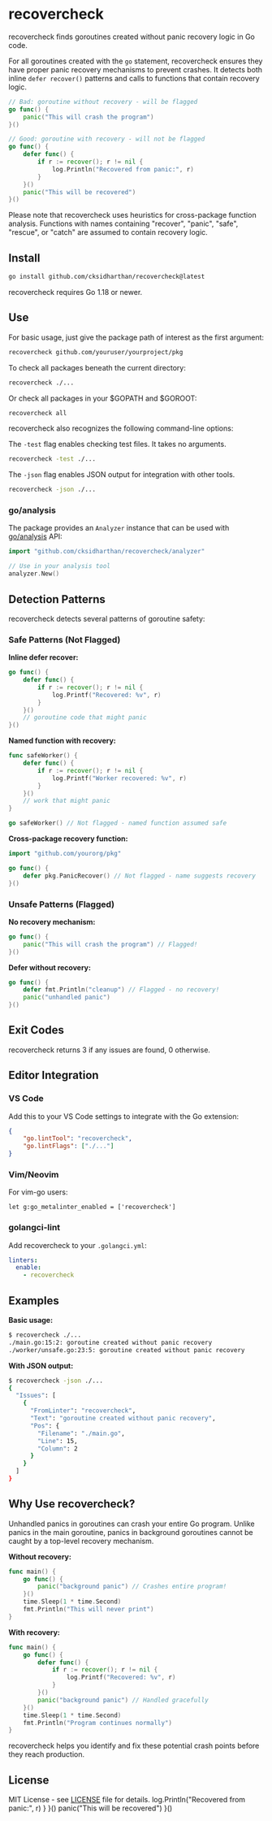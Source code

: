 # recovercheck

recovercheck finds goroutines created without panic recovery logic in Go code.

For all goroutines created with the `go` statement, recovercheck ensures they have proper panic recovery mechanisms to prevent crashes. It detects both inline `defer recover()` patterns and calls to functions that contain recovery logic.

```go
// Bad: goroutine without recovery - will be flagged
go func() {
    panic("This will crash the program")
}()

// Good: goroutine with recovery - will not be flagged
go func() {
    defer func() {
        if r := recover(); r != nil {
            log.Println("Recovered from panic:", r)
        }
    }()
    panic("This will be recovered")
}()
```

Please note that recovercheck uses heuristics for cross-package function analysis. Functions with names containing "recover", "panic", "safe", "rescue", or "catch" are assumed to contain recovery logic.

## Install

```bash
go install github.com/cksidharthan/recovercheck@latest
```

recovercheck requires Go 1.18 or newer.

## Use

For basic usage, just give the package path of interest as the first argument:

```bash
recovercheck github.com/youruser/yourproject/pkg
```

To check all packages beneath the current directory:

```bash
recovercheck ./...
```

Or check all packages in your $GOPATH and $GOROOT:

```bash
recovercheck all
```

recovercheck also recognizes the following command-line options:

The `-test` flag enables checking test files. It takes no arguments.

```bash
recovercheck -test ./...
```

The `-json` flag enables JSON output for integration with other tools.

```bash
recovercheck -json ./...
```

### go/analysis

The package provides an `Analyzer` instance that can be used with [go/analysis](https://pkg.go.dev/golang.org/x/tools/go/analysis) API:

```go
import "github.com/cksidharthan/recovercheck/analyzer"

// Use in your analysis tool
analyzer.New()
```

## Detection Patterns

recovercheck detects several patterns of goroutine safety:

### Safe Patterns (Not Flagged)

**Inline defer recover:**
```go
go func() {
    defer func() {
        if r := recover(); r != nil {
            log.Printf("Recovered: %v", r)
        }
    }()
    // goroutine code that might panic
}()
```

**Named function with recovery:**
```go
func safeWorker() {
    defer func() {
        if r := recover(); r != nil {
            log.Printf("Worker recovered: %v", r)
        }
    }()
    // work that might panic
}

go safeWorker() // Not flagged - named function assumed safe
```

**Cross-package recovery function:**
```go
import "github.com/yourorg/pkg"

go func() {
    defer pkg.PanicRecover() // Not flagged - name suggests recovery
}()
```

### Unsafe Patterns (Flagged)

**No recovery mechanism:**
```go
go func() {
    panic("This will crash the program") // Flagged!
}()
```

**Defer without recovery:**
```go
go func() {
    defer fmt.Println("cleanup") // Flagged - no recovery!
    panic("unhandled panic")
}()
```

## Exit Codes

recovercheck returns 3 if any issues are found, 0 otherwise.

## Editor Integration

### VS Code

Add this to your VS Code settings to integrate with the Go extension:

```json
{
    "go.lintTool": "recovercheck",
    "go.lintFlags": ["./..."]
}
```

### Vim/Neovim

For vim-go users:

```vim
let g:go_metalinter_enabled = ['recovercheck']
```

### golangci-lint

Add recovercheck to your `.golangci.yml`:

```yaml
linters:
  enable:
    - recovercheck
```

## Examples

**Basic usage:**
```bash
$ recovercheck ./...
./main.go:15:2: goroutine created without panic recovery
./worker/unsafe.go:23:5: goroutine created without panic recovery
```

**With JSON output:**
```bash
$ recovercheck -json ./...
{
  "Issues": [
    {
      "FromLinter": "recovercheck",
      "Text": "goroutine created without panic recovery",
      "Pos": {
        "Filename": "./main.go",
        "Line": 15,
        "Column": 2
      }
    }
  ]
}
```

## Why Use recovercheck?

Unhandled panics in goroutines can crash your entire Go program. Unlike panics in the main goroutine, panics in background goroutines cannot be caught by a top-level recovery mechanism.

**Without recovery:**
```go
func main() {
    go func() {
        panic("background panic") // Crashes entire program!
    }()
    time.Sleep(1 * time.Second)
    fmt.Println("This will never print")
}
```

**With recovery:**
```go
func main() {
    go func() {
        defer func() {
            if r := recover(); r != nil {
                log.Printf("Recovered: %v", r)
            }
        }()
        panic("background panic") // Handled gracefully
    }()
    time.Sleep(1 * time.Second)
    fmt.Println("Program continues normally")
}
```

recovercheck helps you identify and fix these potential crash points before they reach production.

## License

MIT License - see [LICENSE](LICENSE) file for details.
            log.Println("Recovered from panic:", r)
        }
    }()
    panic("This will be recovered")
}()
